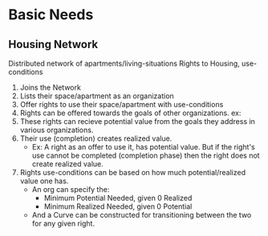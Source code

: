 # Basic Needs

## Housing Network
Distributed network of apartments/living-situations
Rights to Housing, use-conditions

1) Joins the Network
2) Lists their space/apartment as an organization
3) Offer rights to use their space/apartment with use-conditions
4) Rights can be offered towards the goals of other organizations.
    ex: 
5) These rights can recieve potential value from the goals they address in various organizations.
6) Their use (completion) creates realized value.
    - Ex: A right as an offer to use it, has potential value.
            But if the right's use cannot be completed (completion phase) then the right does not create realized value. 
7) Rights use-conditions can be based on how much potential/realized value one has.
    - An org can specify the:
        - Minimum Potential Needed, given 0 Realized
        - Minimum Realized Needed, given 0 Potential
    - And a Curve can be constructed for transitioning between the two for any given right.